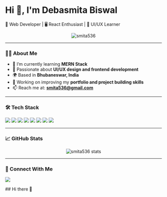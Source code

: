 

# Hi 👋, I'm Debasmita Biswal

🚀 Web Developer | 🖥️ React Enthusiast | 🎨 UI/UX Learner



<p align="center">
  <img src="https://komarev.com/ghpvc/?username=smita536&label=Profile%20views&color=0e75b6&style=flat" alt="smita536" />
</p>

---

### 👩‍💻 About Me

- 🌱 I’m currently learning **MERN Stack**  
- 🧠 Passionate about **UI/UX design and frontend development**  
- 🌍 Based in **Bhubaneswar, India**  
- 💼 Working on improving my **portfolio and project building skills**  
- 📫 Reach me at: **[smita536@gmail.com](mailto:debasmitabiswal187@gmail.com)**

---

### 🛠️ Tech Stack

<p align="left">
  <img src="https://img.shields.io/badge/HTML-E34F26?style=flat&logo=html5&logoColor=white"/>
  <img src="https://img.shields.io/badge/CSS-1572B6?style=flat&logo=css3&logoColor=white"/>
  <img src="https://img.shields.io/badge/JavaScript-F7DF1E?style=flat&logo=javascript&logoColor=black"/>
  <img src="https://img.shields.io/badge/React-20232A?style=flat&logo=react&logoColor=61DAFB"/>
  <img src="https://img.shields.io/badge/TailwindCSS-38B2AC?style=flat&logo=tailwind-css&logoColor=white"/>
  <img src="https://img.shields.io/badge/Node.js-339933?style=flat&logo=nodedotjs&logoColor=white"/>
  <img src="https://img.shields.io/badge/Express-000000?style=flat&logo=express&logoColor=white"/>
  <img src="https://img.shields.io/badge/MongoDB-47A248?style=flat&logo=mongodb&logoColor=white"/>
</p>

---

### 📈 GitHub Stats

<p align="center">
  <img src="https://github-readme-stats.vercel.app/api?username=smita536&show_icons=true&theme=radical" alt="smita536 stats" />
</p>

---

### 🔗 Connect With Me

<p>
  <a href="https://github.com/smita536" target="_blank"><img src="https://img.shields.io/badge/GitHub-smita536-blue?style=for-the-badge&logo=github" /></a>
</p>
## Hi there 👋

<!--
**smita536/smita536** is a ✨ _special_ ✨ repository because its `README.md` (this file) appears on your GitHub profile.

Here are some ideas to get you started:

- 🔭 I’m currently working on ...
- 🌱 I’m currently learning ...
- 👯 I’m looking to collaborate on ...
- 🤔 I’m looking for help with ...
- 💬 Ask me about ...
- 📫 How to reach me: ...
- 😄 Pronouns: ...
- ⚡ Fun fact: ...
-->

